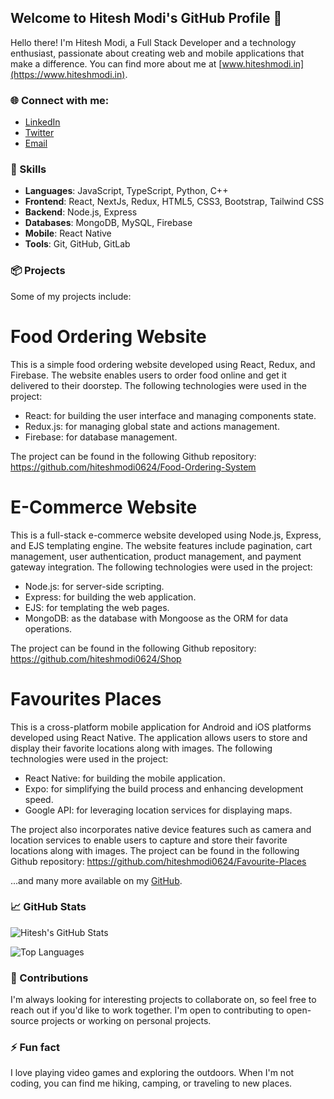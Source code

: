 ## Welcome to Hitesh Modi's GitHub Profile 👋

Hello there! I'm Hitesh Modi, a Full Stack Developer and a technology enthusiast, passionate about creating web and mobile applications that make a difference. You can find more about me at [www.hiteshmodi.in](https://www.hiteshmodi.in).

### 🌐 Connect with me:

- [LinkedIn](https://www.linkedin.com/in/hitesh-modi-0624/)
- [Twitter](https://twitter.com/hiteshmodi0624)
- [Email](mailto:hiteshmodi0624@gmail.com)

### 💼 Skills

- **Languages**: JavaScript, TypeScript, Python, C++
- **Frontend**: React, NextJs, Redux, HTML5, CSS3, Bootstrap, Tailwind CSS
- **Backend**: Node.js, Express
- **Databases**: MongoDB, MySQL, Firebase
- **Mobile**: React Native
- **Tools**: Git, GitHub, GitLab

### 📦 Projects

Some of my projects include:

# Food Ordering Website

This is a simple food ordering website developed using React, Redux, and Firebase. The website enables users to order food online and get it delivered to their doorstep. The following technologies were used in the project:

* React: for building the user interface and managing components state.
* Redux.js: for managing global state and actions management.
* Firebase: for database management.

The project can be found in the following Github repository: https://github.com/hiteshmodi0624/Food-Ordering-System

# E-Commerce Website

This is a full-stack e-commerce website developed using Node.js, Express, and EJS templating engine. The website features include pagination, cart management, user authentication, product management, and payment gateway integration. The following technologies were used in the project:

* Node.js: for server-side scripting.
* Express: for building the web application.
* EJS: for templating the web pages.
* MongoDB: as the database with Mongoose as the ORM for data operations.

The project can be found in the following Github repository: https://github.com/hiteshmodi0624/Shop

# Favourites Places

This is a cross-platform mobile application for Android and iOS platforms developed using React Native. The application allows users to store and display their favorite locations along with images. The following technologies were used in the project:

* React Native: for building the mobile application.
* Expo: for simplifying the build process and enhancing development speed.
* Google API: for leveraging location services for displaying maps.

The project also incorporates native device features such as camera and location services to enable users to capture and store their favorite locations along with images. The project can be found in the following Github repository: https://github.com/hiteshmodi0624/Favourite-Places


...and many more available on my [GitHub](https://github.com/hiteshmodi0624?tab=repositories).

### 📈 GitHub Stats

![Hitesh's GitHub Stats](https://github-readme-stats.vercel.app/api?username=hiteshmodi0624&count_private=true&show_icons=true&theme=radical)

![Top Languages](https://github-readme-stats.vercel.app/api/top-langs/?username=hiteshmodi0624&layout=compact&theme=radical)

### 🤝 Contributions

I'm always looking for interesting projects to collaborate on, so feel free to reach out if you'd like to work together. I'm open to contributing to open-source projects or working on personal projects.

### ⚡ Fun fact

I love playing video games and exploring the outdoors. When I'm not coding, you can find me hiking, camping, or traveling to new places.
